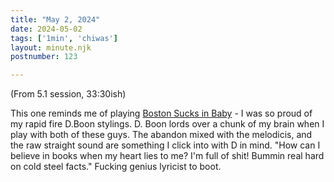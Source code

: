 ```yaml
---
title: "May 2, 2024"
date: 2024-05-02
tags: ['1min', 'chiwas']
layout: minute.njk
postnumber: 123

---
```


(From 5.1 session, 33:30ish)

This one reminds me of playing [Boston Sucks in Baby](https://listenfastermusic.bandcamp.com/track/boston-sucks) - I was so proud of my rapid fire D.Boon stylings. D. Boon lords over a chunk of my brain when I play with both of these guys. The abandon mixed with the melodicis, and the raw straight sound are something I click into with D in mind. "How can I believe in books when my heart lies to me? I'm full of shit! Bummin real hard on cold steel facts." Fucking genius lyricist to boot.  
